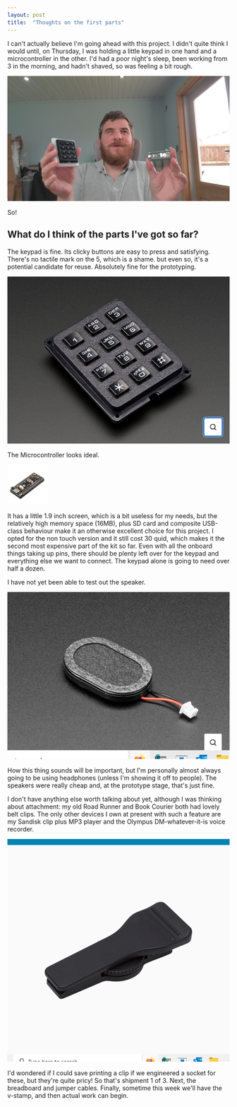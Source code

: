 ```yaml
--- 
layout: post 
title:  "Thoughts on the first parts" 
--- 
```

 
I can't actually believe I'm going ahead with this project. I didn't quite think I would until, on Thursday, I was holding a little keypad in one hand  and a microcontroller in the other.  I'd had a poor night's sleep, been working from 3 in the morning, and hadn't shaved, so was feeling a bit rough.

![Me at my desk, headphones in, unshaven but triumphant with the first bit of hardware in-hand.](/assets/images/2025-07-31-01.jpg)

So!
## What do I think of the parts I've got so far?

The keypad is fine. Its clicky buttons are easy to press and satisfying. There's no tactile mark on the 5, which is a shame. but even so, it's a potential candidate for reuse. Absolutely fine for the prototyping.

![The front face of the keypad, with its 4 screw holes visible at the corners](/assets/images/2025-08-02-01.png)

The Microcontroller looks ideal.

![ A view of the microcontroller, showing its USB-C port and various bits of technology attached to the underside](/assets/images/2025-08-02-02.png)

It has a little 1.9 inch screen, which is a bit useless for my needs, but the relatively high memory space (16MB), plus SD card and composite USB-class behaviour make it an otherwise excellent choice for this project. I opted for the non touch version and it still cost 30 quid, which makes it the second most expensive part of the kit so far.
Even with all the onboard things taking up pins, there should be plenty left over for the keypad and everything else we want to connect. The keypad alone is going to need over half a dozen.

I have not yet been able to test out the speaker.

![The little oval speaker, trailing red and black wires.](/assets/images/2025-08-02-03.png)

How this thing sounds will be important, but I'm personally almost always going to be using headphones (unless I'm showing it off to people). The speakers were really cheap and, at the prototype stage, that's just fine.

I don't have anything else worth talking about yet, although I was thinking about attachment: my old Road Runner and Book Courier both had lovely belt clips. The only other devices I own at present with such a feature are my Sandisk clip plus MP3 player and the Olympus DM-whatever-it-is voice recorder.

![The CL-4 clip on the back of the  Olympus Digital Recorder](/assets/images/2025-08-02-04.png)

I'd wondered if I could save printing a clip if we engineered a socket for these, but they're quite pricy!
So that's shipment 1 of 3. Next, the breadboard and jumper cables. Finally, sometime this week we'll have the v-stamp, and then actual work can begin.